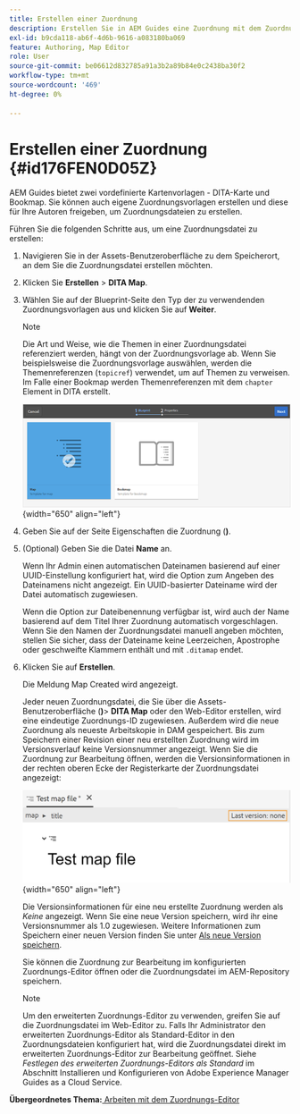 ```yaml
---
title: Erstellen einer Zuordnung
description: Erstellen Sie in AEM Guides eine Zuordnung mit dem Zuordnungs-Editor. Erfahren Sie, wie Sie eine Zuordnungsdatei basierend auf einer Zuordnungsvorlage erstellen.
exl-id: b9cda118-ab6f-4d6b-9616-a083180ba069
feature: Authoring, Map Editor
role: User
source-git-commit: be06612d832785a91a3b2a89b84e0c2438ba30f2
workflow-type: tm+mt
source-wordcount: '469'
ht-degree: 0%

---
```


# Erstellen einer Zuordnung {#id176FEN0D05Z}

AEM Guides bietet zwei vordefinierte Kartenvorlagen - DITA-Karte und Bookmap. Sie können auch eigene Zuordnungsvorlagen erstellen und diese für Ihre Autoren freigeben, um Zuordnungsdateien zu erstellen.

Führen Sie die folgenden Schritte aus, um eine Zuordnungsdatei zu erstellen:

1. Navigieren Sie in der Assets-Benutzeroberfläche zu dem Speicherort, an dem Sie die Zuordnungsdatei erstellen möchten.

1. Klicken Sie **Erstellen** \> **DITA Map**.

1. Wählen Sie auf der Blueprint-Seite den Typ der zu verwendenden Zuordnungsvorlagen aus und klicken Sie auf **Weiter**.

   >[!NOTE]
   >
   > Die Art und Weise, wie die Themen in einer Zuordnungsdatei referenziert werden, hängt von der Zuordnungsvorlage ab. Wenn Sie beispielsweise die Zuordnungsvorlage auswählen, werden die Themenreferenzen \(`topicref`\) verwendet, um auf Themen zu verweisen. Im Falle einer Bookmap werden Themenreferenzen mit dem `chapter` Element in DITA erstellt.

   ![](images/map-template.png){width="650" align="left"}

1. Geben Sie auf der Seite Eigenschaften die Zuordnung (**)**.

1. \(Optional\) Geben Sie die Datei **Name** an.

   Wenn Ihr Admin einen automatischen Dateinamen basierend auf einer UUID-Einstellung konfiguriert hat, wird die Option zum Angeben des Dateinamens nicht angezeigt. Ein UUID-basierter Dateiname wird der Datei automatisch zugewiesen.

   Wenn die Option zur Dateibenennung verfügbar ist, wird auch der Name basierend auf dem Titel Ihrer Zuordnung automatisch vorgeschlagen. Wenn Sie den Namen der Zuordnungsdatei manuell angeben möchten, stellen Sie sicher, dass der Dateiname keine Leerzeichen, Apostrophe oder geschweifte Klammern enthält und mit `.ditamap` endet.

1. Klicken Sie auf **Erstellen**.

   Die Meldung Map Created wird angezeigt.

   Jeder neuen Zuordnungsdatei, die Sie über die Assets-Benutzeroberfläche (**)**> **DITA Map** oder den Web-Editor erstellen, wird eine eindeutige Zuordnungs-ID zugewiesen. Außerdem wird die neue Zuordnung als neueste Arbeitskopie in DAM gespeichert. Bis zum Speichern einer Revision einer neu erstellten Zuordnung wird im Versionsverlauf keine Versionsnummer angezeigt. Wenn Sie die Zuordnung zur Bearbeitung öffnen, werden die Versionsinformationen in der rechten oberen Ecke der Registerkarte der Zuordnungsdatei angezeigt:

   ![](images/first-version-map-none.png){width="650" align="left"}

   Die Versionsinformationen für eine neu erstellte Zuordnung werden als *Keine* angezeigt. Wenn Sie eine neue Version speichern, wird ihr eine Versionsnummer als 1.0 zugewiesen. Weitere Informationen zum Speichern einer neuen Version finden Sie unter [Als neue Version speichern](web-editor-features.md#save-as-new-version-id209ME400GXA).

   Sie können die Zuordnung zur Bearbeitung im konfigurierten Zuordnungs-Editor öffnen oder die Zuordnungsdatei im AEM-Repository speichern.

   >[!NOTE]
   >
   > Um den erweiterten Zuordnungs-Editor zu verwenden, greifen Sie auf die Zuordnungsdatei im Web-Editor zu. Falls Ihr Administrator den erweiterten Zuordnungs-Editor als Standard-Editor in den Zuordnungsdateien konfiguriert hat, wird die Zuordnungsdatei direkt im erweiterten Zuordnungs-Editor zur Bearbeitung geöffnet. Siehe *Festlegen des erweiterten Zuordnungs-Editors als Standard* im Abschnitt Installieren und Konfigurieren von Adobe Experience Manager Guides as a Cloud Service.


**Übergeordnetes Thema:**[ Arbeiten mit dem Zuordnungs-Editor](map-editor.md)

